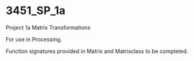 3451_SP_1a
==========

Project 1a Matrix Transformations

For use in Processing.

Function signatures provided in Matrix and Matrixclass to be completed.
